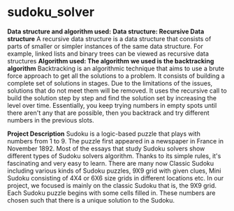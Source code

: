 # sudoku_solver
**Data structure and algorithm used:**
**Data structure: Recursive Data structure**
A recursive data structure is a data structure that consists of parts of smaller or simpler instances of the same data structure. For example, linked lists and binary trees can be viewed as recursive data structures
**Algorithm used:
The algorithm we used is the backtracking algorithm**
Backtracking is an algorithmic technique that aims to use a brute force approach to get all the solutions to a problem. It consists of building a complete set of solutions in stages. Due to the limitations of the issues, solutions that do not meet them will be removed. 
 It uses the recursive call to build the solution step by step and find the solution set by increasing the level over time.
Essentially, you keep trying numbers in empty spots until there aren't any that are possible, then you backtrack and try different numbers in the previous slots.

**Project Description**
Sudoku is a logic-based puzzle that plays with numbers from 1 to 9. The puzzle first appeared in a newspaper in France in November 1892. Most of the essays that study Sudoku solvers show different types of Sudoku solvers algorithm. Thanks to its simple rules, it's fascinating and very easy to learn. There are  many now Classic Sudoku including various kinds of Sudoku puzzles,  9X9 grid with given clues, Mini Sudoku consisting of 4X4 ​​or 6X6 size grids in different locations etc. In our project, we focused is mainly on the classic Sudoku that is, the 9X9 grid. 
Each Sudoku puzzle begins with some cells filled in. These numbers are chosen such that there is a unique solution to the Sudoku.
